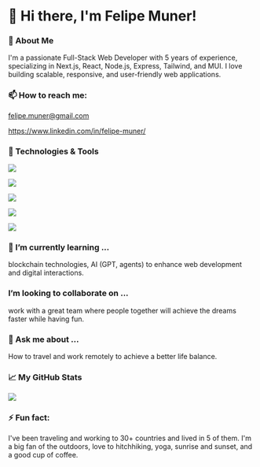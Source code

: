 # 👋 Hi there, I'm Felipe Muner!

### 🚀 About Me

I'm a passionate Full-Stack Web Developer with 5 years of experience, specializing in Next.js, React, Node.js, Express, Tailwind, and MUI. I love building scalable, responsive, and user-friendly web applications.

### 📫 How to reach me:

felipe.muner@gmail.com

https://www.linkedin.com/in/felipe-muner/

### 🔧 Technologies & Tools

![](https://img.shields.io/badge/-Next.js-black?style=flat-square&logo=next.js)

![](https://img.shields.io/badge/-React-black?style=flat-square&logo=react)

![](https://img.shields.io/badge/-Node.js-black?style=flat-square&logo=node.js)

![](https://img.shields.io/badge/-Express-black?style=flat-square&logo=express)

![](https://img.shields.io/badge/-Tailwind_CSS-black?style=flat-square&logo=tailwind-css)

### 🌱 I’m currently learning ...

blockchain technologies, AI (GPT, agents) to enhance web development and digital interactions.

### I’m looking to collaborate on ...

work with a great team where people together will achieve the dreams faster while having fun.

### 💬 Ask me about ...

How to travel and work remotely to achieve a better life balance.

### 📈 My GitHub Stats

<img src="https://github-readme-streak-stats.herokuapp.com/?user=felipe-muner">

### ⚡ Fun fact:

I've been traveling and working to 30+ countries and lived in 5 of them. I'm a big fan of the outdoors, love to hitchhiking, yoga, sunrise and sunset, and a good cup of coffee.
